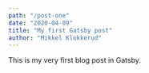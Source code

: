 ```yaml
---
path: "/post-one"
date: "2020-04-09"
title: "My first Gatsby post"
author: "Mikkel Klokkerud"
---
```


 This is my very first blog post in Gatsby.
